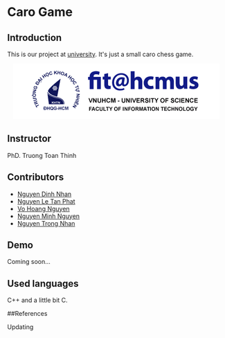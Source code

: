 # Caro Game
## Introduction
<p>This is our project at <a href="https://www.hcmus.edu.vn/">university</a>. It's just a small caro chess game.</p>
<div align="center"><img src="hcmus-logo.png"></div>

## Instructor
<p>PhD. Truong Toan Thinh</p>

## Contributors
- <a href="https://github.com/djxone123456">Nguyen Dinh Nhan</a>
- <a href="https://github.com/ThunderRed1578">Nguyen Le Tan Phat</a>
- <a href="https://github.com/ConChimNon0102">Vo Hoang Nguyen</a>
- <a href="https://github.com/NguyenPTN">Nguyen Minh Nguyen</a>
- <a href="https://github.com/nhan925">Nguyen Trong Nhan</a>

## Demo
<p>Coming soon...</p>

## Used languages
<p> C++ and a little bit C.</p>

##References
<p>Updating</p>
